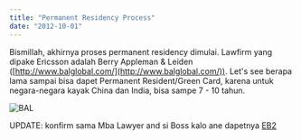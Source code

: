 ```yaml
---
title: "Permanent Residency Process"
date: "2012-10-01"
---
```


Bismillah, akhirnya proses permanent residency dimulai. Lawfirm yang dipake Ericsson adalah Berry Appleman & Leiden ([http://www.balglobal.com/](http://www.balglobal.com/)). Let's see berapa lama sampai bisa dapet Permanent Resident/Green Card, karena untuk negara-negara kayak China dan India, bisa sampe 7 - 10 tahun.

![](http://sigitp.files.wordpress.com/2012/10/balsmall.jpg "BAL")

UPDATE: konfirm sama Mba Lawyer and si Boss kalo ane dapetnya [EB2](http://www.uscis.gov/portal/site/uscis/menuitem.eb1d4c2a3e5b9ac89243c6a7543f6d1a/?vgnextoid=816a83453d4a3210VgnVCM100000b92ca60aRCRD&vgnextchannel=816a83453d4a3210VgnVCM100000b92ca60aRCRD "EB2 Green Card")
